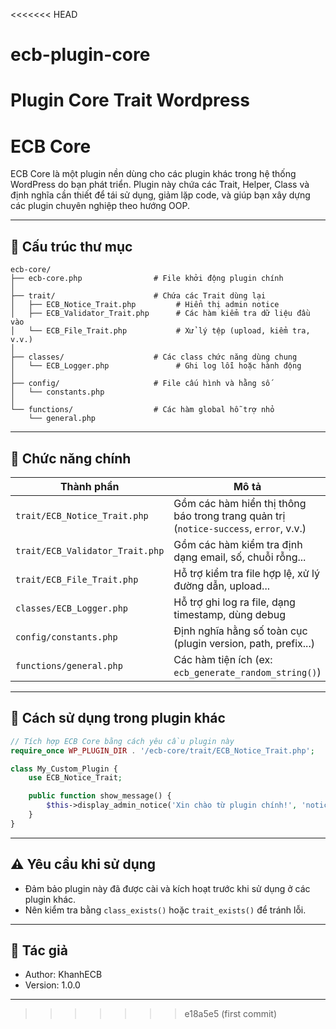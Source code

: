 <<<<<<< HEAD
# ecb-plugin-core
Plugin Core Trait Wordpress
=======

# ECB Core

ECB Core là một plugin nền dùng cho các plugin khác trong hệ thống WordPress do bạn phát triển. Plugin này chứa các Trait, Helper, Class và định nghĩa cần thiết để tái sử dụng, giảm lặp code, và giúp bạn xây dựng các plugin chuyên nghiệp theo hướng OOP.

---

## 📁 Cấu trúc thư mục

```
ecb-core/
├── ecb-core.php                # File khởi động plugin chính
│
├── trait/                      # Chứa các Trait dùng lại
│   ├── ECB_Notice_Trait.php         # Hiển thị admin notice
│   ├── ECB_Validator_Trait.php      # Các hàm kiểm tra dữ liệu đầu vào
│   └── ECB_File_Trait.php           # Xử lý tệp (upload, kiểm tra, v.v.)
│
├── classes/                    # Các class chức năng dùng chung
│   └── ECB_Logger.php               # Ghi log lỗi hoặc hành động
│
├── config/                     # File cấu hình và hằng số
│   └── constants.php
│
└── functions/                  # Các hàm global hỗ trợ nhỏ
    └── general.php
```

---

## 🧩 Chức năng chính

| Thành phần                  | Mô tả                                                                 |
|----------------------------|----------------------------------------------------------------------|
| `trait/ECB_Notice_Trait.php`    | Gồm các hàm hiển thị thông báo trong trang quản trị (`notice-success`, `error`, v.v.) |
| `trait/ECB_Validator_Trait.php` | Gồm các hàm kiểm tra định dạng email, số, chuỗi rỗng...          |
| `trait/ECB_File_Trait.php`      | Hỗ trợ kiểm tra file hợp lệ, xử lý đường dẫn, upload...         |
| `classes/ECB_Logger.php`        | Hỗ trợ ghi log ra file, dạng timestamp, dùng debug              |
| `config/constants.php`          | Định nghĩa hằng số toàn cục (plugin version, path, prefix...)    |
| `functions/general.php`         | Các hàm tiện ích (ex: `ecb_generate_random_string()`)           |

---

## 🔗 Cách sử dụng trong plugin khác

```php
// Tích hợp ECB Core bằng cách yêu cầu plugin này
require_once WP_PLUGIN_DIR . '/ecb-core/trait/ECB_Notice_Trait.php';

class My_Custom_Plugin {
    use ECB_Notice_Trait;

    public function show_message() {
        $this->display_admin_notice('Xin chào từ plugin chính!', 'notice-success');
    }
}
```

---

## ⚠️ Yêu cầu khi sử dụng

- Đảm bảo plugin này đã được cài và kích hoạt trước khi sử dụng ở các plugin khác.
- Nên kiểm tra bằng `class_exists()` hoặc `trait_exists()` để tránh lỗi.

---

## 📌 Tác giả

- Author: KhanhECB
- Version: 1.0.0

---
>>>>>>> e18a5e5 (first commit)
